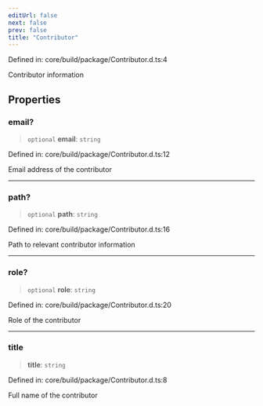 ```yaml
---
editUrl: false
next: false
prev: false
title: "Contributor"
---
```


Defined in: core/build/package/Contributor.d.ts:4

Contributor information

## Properties

### email?

> `optional` **email**: `string`

Defined in: core/build/package/Contributor.d.ts:12

Email address of the contributor

***

### path?

> `optional` **path**: `string`

Defined in: core/build/package/Contributor.d.ts:16

Path to relevant contributor information

***

### role?

> `optional` **role**: `string`

Defined in: core/build/package/Contributor.d.ts:20

Role of the contributor

***

### title

> **title**: `string`

Defined in: core/build/package/Contributor.d.ts:8

Full name of the contributor
